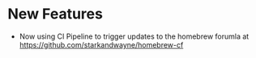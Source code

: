 # New Features

- Now using CI Pipeline to trigger updates to the homebrew forumla
  at https://github.com/starkandwayne/homebrew-cf
